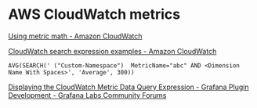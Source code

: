 # AWS CloudWatch metrics

[Using metric math - Amazon CloudWatch](https://docs.aws.amazon.com/AmazonCloudWatch/latest/monitoring/using-metric-math.html)

[CloudWatch search expression examples - Amazon CloudWatch](https://docs.aws.amazon.com/AmazonCloudWatch/latest/monitoring/search-expression-examples.html)

```
AVG(SEARCH(' ("Custom-Namespace")  MetricName="abc" AND <Dimension Name With Spaces>', 'Average', 300))
```


[Displaying the CloudWatch Metric Data Query Expression - Grafana Plugin Development - Grafana Labs Community Forums](https://community.grafana.com/t/displaying-the-cloudwatch-metric-data-query-expression/31879)